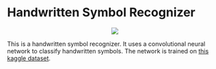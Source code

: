 # Handwritten Symbol Recognizer

<p align="center"><img src = "https://cdn.pixabay.com/photo/2017/09/08/19/05/a-2729782_960_720.png" /></p>

This is a handwritten symbol recognizer. It uses a convolutional neural network to classify handwritten symbols. The network is trained on [this kaggle dataset](https://www.kaggle.com/datasets/sagyamthapa/handwritten-math-symbols).